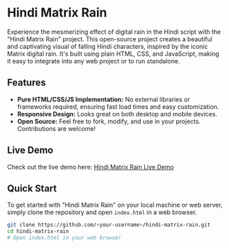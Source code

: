 # Hindi Matrix Rain

Experience the mesmerizing effect of digital rain in the Hindi script with the "Hindi Matrix Rain" project. This open-source project creates a beautiful and captivating visual of falling Hindi characters, inspired by the iconic Matrix digital rain. It's built using plain HTML, CSS, and JavaScript, making it easy to integrate into any web project or to run standalone.

## Features

- **Pure HTML/CSS/JS Implementation:** No external libraries or frameworks required, ensuring fast load times and easy customization.
- **Responsive Design:** Looks great on both desktop and mobile devices.
- **Open Source:** Feel free to fork, modify, and use in your projects. Contributions are welcome!

## Live Demo

Check out the live demo here: [Hindi Matrix Rain Live Demo](https://hindi-matrix-rain.vercel.app/)

## Quick Start

To get started with "Hindi Matrix Rain" on your local machine or web server, simply clone the repository and open `index.html` in a web browser.

```bash
git clone https://github.com/<your-username>/hindi-matrix-rain.git
cd hindi-matrix-rain
# Open index.html in your web browser
